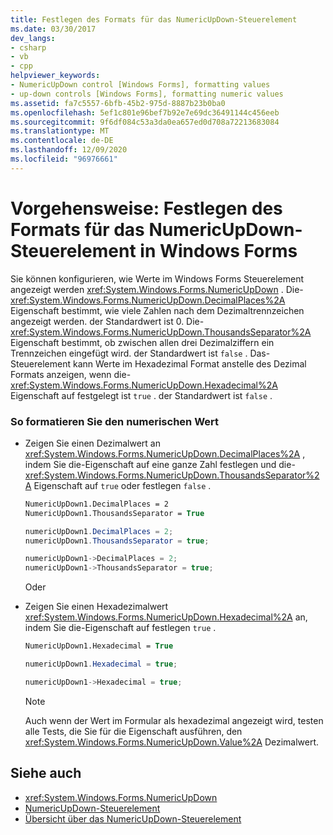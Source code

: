 ```yaml
---
title: Festlegen des Formats für das NumericUpDown-Steuerelement
ms.date: 03/30/2017
dev_langs:
- csharp
- vb
- cpp
helpviewer_keywords:
- NumericUpDown control [Windows Forms], formatting values
- up-down controls [Windows Forms], formatting numeric values
ms.assetid: fa7c5557-6bfb-45b2-975d-8887b23b0ba0
ms.openlocfilehash: 5ef1c801e96bef7b92e7e69dc36491144c456eeb
ms.sourcegitcommit: 9f6df084c53a3da0ea657ed0d708a72213683084
ms.translationtype: MT
ms.contentlocale: de-DE
ms.lasthandoff: 12/09/2020
ms.locfileid: "96976661"
---
```

# <a name="how-to-set-the-format-for-the-windows-forms-numericupdown-control"></a>Vorgehensweise: Festlegen des Formats für das NumericUpDown-Steuerelement in Windows Forms
Sie können konfigurieren, wie Werte im Windows Forms Steuerelement angezeigt werden <xref:System.Windows.Forms.NumericUpDown> . Die- <xref:System.Windows.Forms.NumericUpDown.DecimalPlaces%2A> Eigenschaft bestimmt, wie viele Zahlen nach dem Dezimaltrennzeichen angezeigt werden. der Standardwert ist 0. Die- <xref:System.Windows.Forms.NumericUpDown.ThousandsSeparator%2A> Eigenschaft bestimmt, ob zwischen allen drei Dezimalziffern ein Trennzeichen eingefügt wird. der Standardwert ist `false` . Das-Steuerelement kann Werte im Hexadezimal Format anstelle des Dezimal Formats anzeigen, wenn die- <xref:System.Windows.Forms.NumericUpDown.Hexadecimal%2A> Eigenschaft auf festgelegt ist `true` . der Standardwert ist `false` .  
  
### <a name="to-format-the-numeric-value"></a>So formatieren Sie den numerischen Wert  
  
- Zeigen Sie einen Dezimalwert an <xref:System.Windows.Forms.NumericUpDown.DecimalPlaces%2A> , indem Sie die-Eigenschaft auf eine ganze Zahl festlegen und die- <xref:System.Windows.Forms.NumericUpDown.ThousandsSeparator%2A> Eigenschaft auf `true` oder festlegen `false` .  
  
    ```vb  
    NumericUpDown1.DecimalPlaces = 2  
    NumericUpDown1.ThousandsSeparator = True  
    ```  
  
    ```csharp  
    numericUpDown1.DecimalPlaces = 2;  
    numericUpDown1.ThousandsSeparator = true;  
    ```  
  
    ```cpp  
    numericUpDown1->DecimalPlaces = 2;  
    numericUpDown1->ThousandsSeparator = true;  
    ```  
  
     Oder  
  
- Zeigen Sie einen Hexadezimalwert <xref:System.Windows.Forms.NumericUpDown.Hexadecimal%2A> an, indem Sie die-Eigenschaft auf festlegen `true` .  
  
    ```vb  
    NumericUpDown1.Hexadecimal = True  
    ```  
  
    ```csharp  
    numericUpDown1.Hexadecimal = true;  
    ```  
  
    ```cpp  
    numericUpDown1->Hexadecimal = true;  
    ```  
  
    > [!NOTE]
    > Auch wenn der Wert im Formular als hexadezimal angezeigt wird, testen alle Tests, die Sie für die Eigenschaft ausführen, den <xref:System.Windows.Forms.NumericUpDown.Value%2A> Dezimalwert.  
  
## <a name="see-also"></a>Siehe auch

- <xref:System.Windows.Forms.NumericUpDown>
- [NumericUpDown-Steuerelement](numericupdown-control-windows-forms.md)
- [Übersicht über das NumericUpDown-Steuerelement](numericupdown-control-overview-windows-forms.md)
